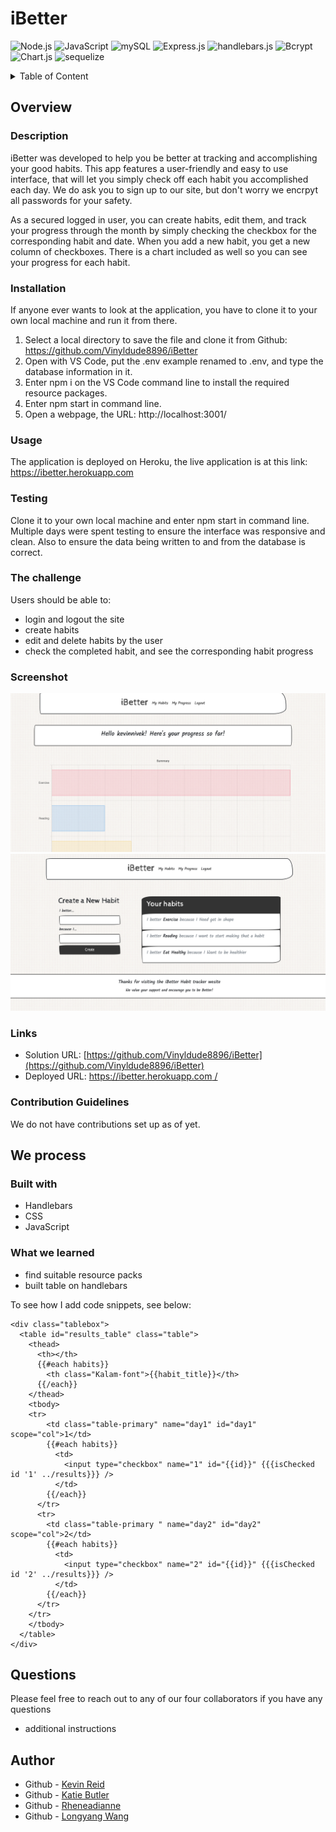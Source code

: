 # iBetter

![Node.js](https://img.shields.io/badge/Nodejs-License-blue)
![JavaScript](https://img.shields.io/badge/JavaScript-License-yellowgreen)
![mySQL](https://img.shields.io/badge/mySQL-License-lightgrey)
![Express.js](https://img.shields.io/badge/Express.js-License-lightblue)
![handlebars.js](https://img.shields.io/badge/handlebars.js-License-yellowgreen)
![Bcrypt](https://img.shields.io/badge/bcrypt-License-blue)
![Chart.js](https://img.shields.io/badge/Chart.js-License-yellowgreen)
![sequelize](https://img.shields.io/badge/sequelize-License-lightgrey)

<details>
<summary>Table of Content</summary>

- [Overview](#overview)
  - [Description](#description)
  - [Installation](#installation)
  - [Usage](#usage)
  - [Testing](#testing)
  - [The challenge](#the-challenge)
  - [Screenshot](#screenshot)
  - [Links](#links)
  - [contribution guidelines](#contribution-guidelines)
- [We process](#we-process)
  - [Built with](#built-with)
  - [What we learned](#what-we-learned)
- [Questions](#questions)
- [Author](#author)

</details>

## Overview

### Description

iBetter was developed to help you be better at tracking and accomplishing your good habits. This app features a user-friendly and easy to use interface, that will let you simply check off each habit you accomplished each day. We do ask you to sign up to our site, but don't worry we encrpyt all passwords for your safety.

As a secured logged in user, you can create habits, edit them, and track your progress through the month by simply checking the checkbox for the corresponding habit and date. When you add a new habit, you get a new column of checkboxes. There is a chart included as well so you can see your progress for each habit.

### Installation

If anyone ever wants to look at the application, you have to clone it to your own local machine and run it from there.
1. Select a local directory to save the file and clone it from Github: https://github.com/Vinyldude8896/iBetter 
2. Open with VS Code, put the .env example renamed to .env, and type the database information in it.
3. Enter npm i on the VS Code command line to install the required resource packages.
4. Enter npm start in command line.
5. Open a webpage, the URL: http://localhost:3001/ 

### Usage

The application is deployed on Heroku, the live application is at this link: https://ibetter.herokuapp.com   

### Testing

Clone it to your own local machine and enter npm start in command line.
Multiple days were spent testing to ensure the interface was responsive and clean. Also to ensure the data being written to and from the database is correct.

### The challenge

Users should be able to:

- login and logout the site
- create habits
- edit and delete habits by the user
- check the completed habit, and see the corresponding habit progress

### Screenshot

![](./assets/images/iBetter_screenshot_1.png)
![](./assets/images/iBetter_screenshot_2.png)


### Links

- Solution URL: [https://github.com/Vinyldude8896/iBetter](https://github.com/Vinyldude8896/iBetter)
- Deployed URL: [https://ibetter.herokuapp.com /](https://ibetter.herokuapp.com )

### Contribution Guidelines

We do not have contributions set up as of yet.

## We process

### Built with

- Handlebars
- CSS
- JavaScript

### What we learned

- find suitable resource packs
- built table on handlebars 

To see how I add code snippets, see below:

```Handlebars
<div class="tablebox">
  <table id="results_table" class="table">
    <thead>
      <th></th>
      {{#each habits}}
        <th class="Kalam-font">{{habit_title}}</th>
      {{/each}}
    </thead>
    <tbody>
    <tr>
        <td class="table-primary" name="day1" id="day1" scope="col">1</td>
        {{#each habits}}
          <td>
            <input type="checkbox" name="1" id="{{id}}" {{{isChecked id '1' ../results}}} />
          </td>
        {{/each}}
      </tr>
      <tr>
        <td class="table-primary " name="day2" id="day2" scope="col">2</td>
        {{#each habits}}
          <td>
            <input type="checkbox" name="2" id="{{id}}" {{{isChecked id '2' ../results}}} />
          </td>
        {{/each}}
      </tr>
    </tr>
    </tbody>
  </table>
</div>
```

## Questions
Please feel free to reach out to any of our four collaborators if you have any questions
  - additional instructions 

## Author

- Github - [Kevin Reid](https://github.com/Vinyldude8896)
- Github - [Katie Butler](https://github.com/katiebutler37)
- Github - [Rheneadianne](https://github.com/rheneadianne)
- Github - [Longyang Wang](https://github.com/YangLongWang)
